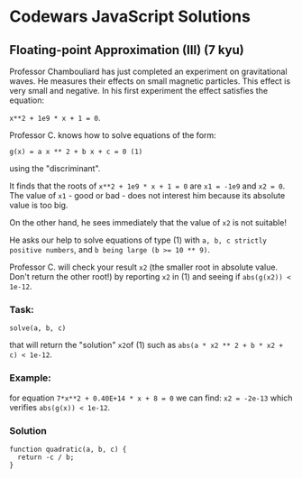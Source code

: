 # Codewars JavaScript Solutions

## Floating-point Approximation (III) (7 kyu)

Professor Chambouliard has just completed an experiment on gravitational waves. He measures their effects on small magnetic particles. This effect is very small and negative. In his first experiment the effect satisfies the equation:

`x**2 + 1e9 * x + 1 = 0`.

Professor C. knows how to solve equations of the form:

`g(x) = a x ** 2 + b x + c = 0 (1)`

using the "discriminant".

It finds that the roots of `x**2 + 1e9 * x + 1 = 0` are `x1 = -1e9` and `x2 = 0`. The value of `x1` - good or bad - does not interest him because its absolute value is too big.

On the other hand, he sees immediately that the value of `x2` is not suitable!

He asks our help to solve equations of type (1) with `a, b, c strictly positive numbers`, and `b being large (b >= 10 ** 9)`.

Professor C. will check your result `x2` (the smaller root in absolute value. Don't return the other root!) by reporting `x2` in (1) and seeing if `abs(g(x2)) < 1e-12`.

### Task:

`solve(a, b, c)`

that will return the "solution" `x2`of (1) such as `abs(a * x2 ** 2 + b * x2 + c) < 1e-12`.

### Example:

for equation `7*x**2 + 0.40E+14 * x + 8 = 0` we can find: `x2 = -2e-13` which verifies `abs(g(x)) < 1e-12`.

### Solution

```
function quadratic(a, b, c) {
  return -c / b;
}
```
